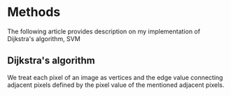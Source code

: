 # Methods 
The following article provides description on my implementation of Dijkstra's algorithm, SVM

## Dijkstra's algorithm

We treat each pixel of an image as vertices and the edge value connecting adjacent pixels defined by the pixel value of the mentioned adjacent pixels. 
